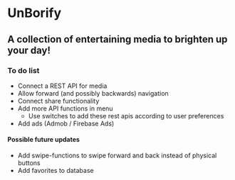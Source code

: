  # UnBorify
## A collection of entertaining media to brighten up your day!
### To do list
* Connect a REST API for media
* Allow forward (and possibly backwards) navigation
* Connect share functionality
* Add more API functions in menu 
  *  Use switches to add these rest apis according to user preferences
* Add ads (Admob / Firebase Ads)
  
#### Possible future updates
* Add swipe-functions to swipe forward and back instead of physical buttons
* Add favorites to database
